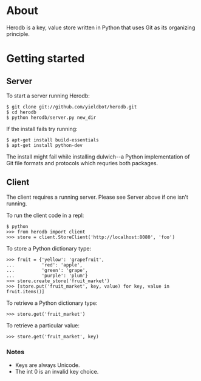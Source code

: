 # About

Herodb is a key, value store written in Python that uses Git as its organizing principle.

# Getting started

## Server

To start a server running Herodb:

    $ git clone git://github.com/yieldbot/herodb.git
    $ cd herodb
    $ python herodb/server.py new_dir

If the install fails try running:

    $ apt-get install build-essentials
    $ apt-get install python-dev

The install might fail while installing dulwich--a Python implementation
of Git file formats and protocols which requries both packages.

## Client

The client requires a running server. Please see Server above if one isn't running.

To run the client code in a repl:

    $ python
    >>> from herodb import client
    >>> store = client.StoreClient('http://localhost:8080', 'foo')
 
To store a Python dictionary type:

    >>> fruit = {'yellow': 'grapefruit',
    ...          'red': 'apple',
    ...          'green': 'grape',
    ...          'purple': 'plum'}
    >>> store.create_store('fruit_market')
    >>> [store.put('fruit_market', key, value) for key, value in fruit.items()]

To retrieve a Python dictionary type:

    >>> store.get('fruit_market')

To retrieve a particular value:

    >>> store.get('fruit_market', key)

### Notes

- Keys are always Unicode.
- The int 0 is an invalid key choice.
